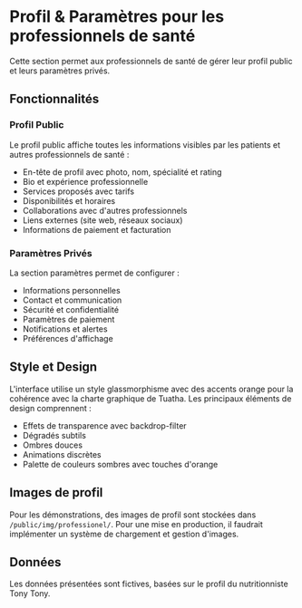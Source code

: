 # Profil & Paramètres pour les professionnels de santé

Cette section permet aux professionnels de santé de gérer leur profil public et leurs paramètres privés.

## Fonctionnalités

### Profil Public
Le profil public affiche toutes les informations visibles par les patients et autres professionnels de santé :

- En-tête de profil avec photo, nom, spécialité et rating
- Bio et expérience professionnelle
- Services proposés avec tarifs
- Disponibilités et horaires
- Collaborations avec d'autres professionnels
- Liens externes (site web, réseaux sociaux)
- Informations de paiement et facturation

### Paramètres Privés
La section paramètres permet de configurer :

- Informations personnelles
- Contact et communication
- Sécurité et confidentialité
- Paramètres de paiement
- Notifications et alertes
- Préférences d'affichage

## Style et Design

L'interface utilise un style glassmorphisme avec des accents orange pour la cohérence avec la charte graphique de Tuatha. Les principaux éléments de design comprennent :

- Effets de transparence avec backdrop-filter
- Dégradés subtils
- Ombres douces
- Animations discrètes
- Palette de couleurs sombres avec touches d'orange

## Images de profil

Pour les démonstrations, des images de profil sont stockées dans `/public/img/professionel/`. Pour une mise en production, il faudrait implémenter un système de chargement et gestion d'images.

## Données

Les données présentées sont fictives, basées sur le profil du nutritionniste Tony Tony.
